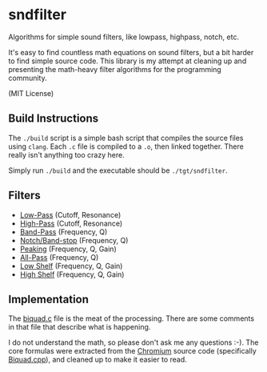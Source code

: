sndfilter
=========

Algorithms for simple sound filters, like lowpass, highpass, notch, etc.

It's easy to find countless math equations on sound filters, but a bit harder to find simple source
code.  This library is my attempt at cleaning up and presenting the math-heavy filter algorithms for
the programming community.

(MIT License)

Build Instructions
------------------

The `./build` script is a simple bash script that compiles the source files using `clang`.  Each
`.c` file is compiled to a `.o`, then linked together.  There really isn't anything too crazy here.

Simply run `./build` and the executable should be `./tgt/sndfilter`.

Filters
-------

* [Low-Pass](https://en.wikipedia.org/wiki/Low-pass_filter) (Cutoff, Resonance)
* [High-Pass](https://en.wikipedia.org/wiki/High-pass_filter) (Cutoff, Resonance)
* [Band-Pass](https://en.wikipedia.org/wiki/Band-pass_filter) (Frequency, Q)
* [Notch/Band-stop](https://en.wikipedia.org/wiki/Band-stop_filter) (Frequency, Q)
* [Peaking](https://en.wikipedia.org/wiki/Equalization_(audio)) (Frequency, Q, Gain)
* [All-Pass](https://en.wikipedia.org/wiki/All-pass_filter) (Frequency, Q)
* [Low Shelf](http://www.audiorecording.me/what-is-a-low-shelf-and-high-shelf-filter-in-parametric-equalization.html) (Frequency, Q, Gain)
* [High Shelf](http://www.audiorecording.me/what-is-a-low-shelf-and-high-shelf-filter-in-parametric-equalization.html) (Frequency, Q, Gain)

Implementation
--------------

The [biquad.c](https://github.com/voidqk/sndfilter/blob/master/src/biquad.c) file is the meat of the
processing.  There are some comments in that file that describe what is happening.

I do not understand the math, so please don't ask me any questions :-).  The core formulas were
extracted from the [Chromium](https://github.com/nwjs/chromium.src) source code (specifically
[Biquad.cpp](https://github.com/nwjs/chromium.src/blob/df7f8c8582b9a78c806a7fa1e9d3f3ba51f7a698/third_party/WebKit/Source/platform/audio/Biquad.cpp)),
and cleaned up to make it easier to read.

